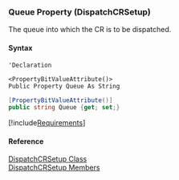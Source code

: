 ### Queue Property (DispatchCRSetup)

The queue into which the CR is to be dispatched.

#### Syntax

```vbnet
'Declaration

<PropertyBitValueAttribute()>
Public Property Queue As String
```

```csharp
[PropertyBitValueAttribute()]
public string Queue {get; set;}
```

[!include[Requirements](../partials/requirements.md)]

#### Reference

[DispatchCRSetup Class](FChoice.Toolkits.Clarify~FChoice.Toolkits.Clarify.Quality.DispatchCRSetup.md)  
[DispatchCRSetup Members](FChoice.Toolkits.Clarify~FChoice.Toolkits.Clarify.Quality.DispatchCRSetup_members.md)